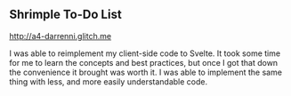 
## Shrimple To-Do List

http://a4-darrenni.glitch.me

I was able to reimplement my client-side code to Svelte. It took some time for me to learn the concepts and best practices, but once I got that down the convenience it brought was worth it. I was able to implement the same thing with less, and more easily understandable code.

